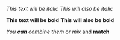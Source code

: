 *This text will be italic*
_This will also be italic_

**This text will be bold**
__This will also be bold__

_You **can** combine them_ or _mix_ and **match**
